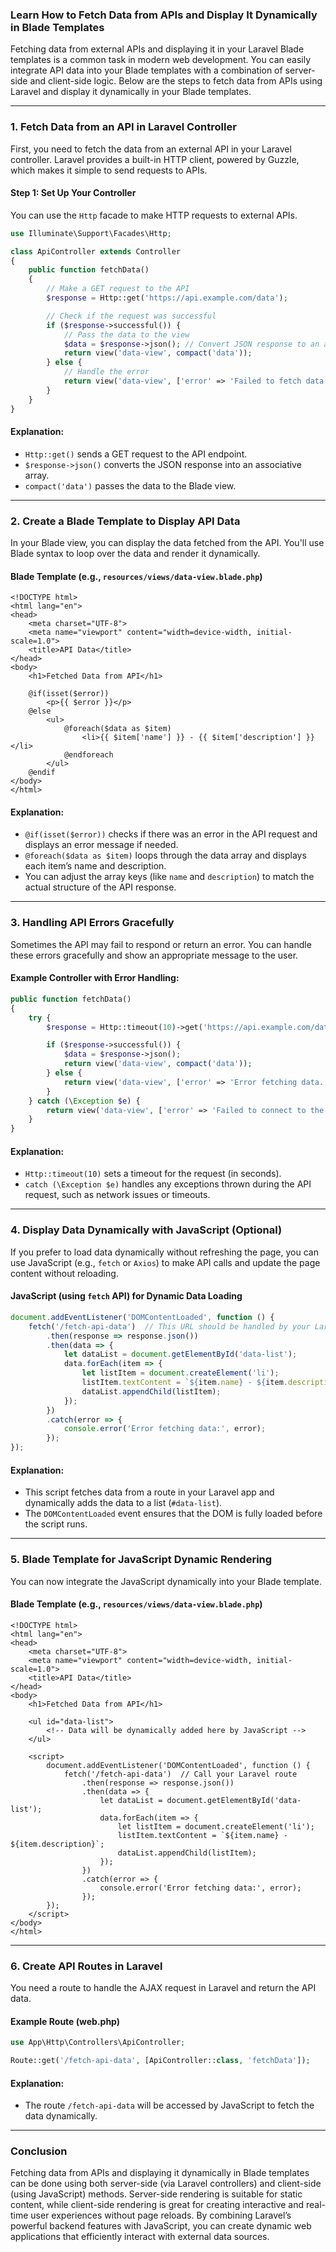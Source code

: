 ### **Learn How to Fetch Data from APIs and Display It Dynamically in Blade Templates**

Fetching data from external APIs and displaying it in your Laravel Blade templates is a common task in modern web development. You can easily integrate API data into your Blade templates with a combination of server-side and client-side logic. Below are the steps to fetch data from APIs using Laravel and display it dynamically in your Blade templates.

---

### **1. Fetch Data from an API in Laravel Controller**

First, you need to fetch the data from an external API in your Laravel controller. Laravel provides a built-in HTTP client, powered by Guzzle, which makes it simple to send requests to APIs.

#### **Step 1: Set Up Your Controller**

You can use the `Http` facade to make HTTP requests to external APIs.

```php
use Illuminate\Support\Facades\Http;

class ApiController extends Controller
{
    public function fetchData()
    {
        // Make a GET request to the API
        $response = Http::get('https://api.example.com/data');

        // Check if the request was successful
        if ($response->successful()) {
            // Pass the data to the view
            $data = $response->json(); // Convert JSON response to an array
            return view('data-view', compact('data'));
        } else {
            // Handle the error
            return view('data-view', ['error' => 'Failed to fetch data']);
        }
    }
}
```

#### **Explanation:**
- `Http::get()` sends a GET request to the API endpoint.
- `$response->json()` converts the JSON response into an associative array.
- `compact('data')` passes the data to the Blade view.

---

### **2. Create a Blade Template to Display API Data**

In your Blade view, you can display the data fetched from the API. You'll use Blade syntax to loop over the data and render it dynamically.

#### **Blade Template (e.g., `resources/views/data-view.blade.php`)**

```blade
<!DOCTYPE html>
<html lang="en">
<head>
    <meta charset="UTF-8">
    <meta name="viewport" content="width=device-width, initial-scale=1.0">
    <title>API Data</title>
</head>
<body>
    <h1>Fetched Data from API</h1>

    @if(isset($error))
        <p>{{ $error }}</p>
    @else
        <ul>
            @foreach($data as $item)
                <li>{{ $item['name'] }} - {{ $item['description'] }}</li>
            @endforeach
        </ul>
    @endif
</body>
</html>
```

#### **Explanation:**
- `@if(isset($error))` checks if there was an error in the API request and displays an error message if needed.
- `@foreach($data as $item)` loops through the data array and displays each item’s name and description.
- You can adjust the array keys (like `name` and `description`) to match the actual structure of the API response.

---

### **3. Handling API Errors Gracefully**

Sometimes the API may fail to respond or return an error. You can handle these errors gracefully and show an appropriate message to the user.

#### **Example Controller with Error Handling:**

```php
public function fetchData()
{
    try {
        $response = Http::timeout(10)->get('https://api.example.com/data');

        if ($response->successful()) {
            $data = $response->json();
            return view('data-view', compact('data'));
        } else {
            return view('data-view', ['error' => 'Error fetching data. Please try again later.']);
        }
    } catch (\Exception $e) {
        return view('data-view', ['error' => 'Failed to connect to the API.']);
    }
}
```

#### **Explanation:**
- `Http::timeout(10)` sets a timeout for the request (in seconds).
- `catch (\Exception $e)` handles any exceptions thrown during the API request, such as network issues or timeouts.

---

### **4. Display Data Dynamically with JavaScript (Optional)**

If you prefer to load data dynamically without refreshing the page, you can use JavaScript (e.g., `fetch` or `Axios`) to make API calls and update the page content without reloading.

#### **JavaScript (using `fetch` API) for Dynamic Data Loading**

```javascript
document.addEventListener('DOMContentLoaded', function () {
    fetch('/fetch-api-data')  // This URL should be handled by your Laravel route
        .then(response => response.json())
        .then(data => {
            let dataList = document.getElementById('data-list');
            data.forEach(item => {
                let listItem = document.createElement('li');
                listItem.textContent = `${item.name} - ${item.description}`;
                dataList.appendChild(listItem);
            });
        })
        .catch(error => {
            console.error('Error fetching data:', error);
        });
});
```

#### **Explanation:**
- This script fetches data from a route in your Laravel app and dynamically adds the data to a list (`#data-list`).
- The `DOMContentLoaded` event ensures that the DOM is fully loaded before the script runs.

---

### **5. Blade Template for JavaScript Dynamic Rendering**

You can now integrate the JavaScript dynamically into your Blade template.

#### **Blade Template (e.g., `resources/views/data-view.blade.php`)**

```blade
<!DOCTYPE html>
<html lang="en">
<head>
    <meta charset="UTF-8">
    <meta name="viewport" content="width=device-width, initial-scale=1.0">
    <title>API Data</title>
</head>
<body>
    <h1>Fetched Data from API</h1>

    <ul id="data-list">
        <!-- Data will be dynamically added here by JavaScript -->
    </ul>

    <script>
        document.addEventListener('DOMContentLoaded', function () {
            fetch('/fetch-api-data')  // Call your Laravel route
                .then(response => response.json())
                .then(data => {
                    let dataList = document.getElementById('data-list');
                    data.forEach(item => {
                        let listItem = document.createElement('li');
                        listItem.textContent = `${item.name} - ${item.description}`;
                        dataList.appendChild(listItem);
                    });
                })
                .catch(error => {
                    console.error('Error fetching data:', error);
                });
        });
    </script>
</body>
</html>
```

---

### **6. Create API Routes in Laravel**

You need a route to handle the AJAX request in Laravel and return the API data.

#### **Example Route (web.php)**
```php
use App\Http\Controllers\ApiController;

Route::get('/fetch-api-data', [ApiController::class, 'fetchData']);
```

#### **Explanation:**
- The route `/fetch-api-data` will be accessed by JavaScript to fetch the data dynamically.

---

### **Conclusion**

Fetching data from APIs and displaying it dynamically in Blade templates can be done using both server-side (via Laravel controllers) and client-side (using JavaScript) methods. Server-side rendering is suitable for static content, while client-side rendering is great for creating interactive and real-time user experiences without page reloads. By combining Laravel’s powerful backend features with JavaScript, you can create dynamic web applications that efficiently interact with external data sources.